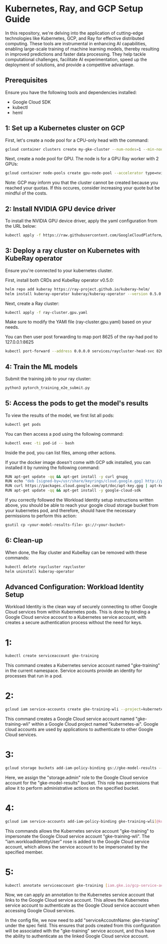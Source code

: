 # Kubernetes, Ray, and GCP Setup Guide

In this repository, we're delving into the application of cutting-edge technologies like Kubernetes, GCP, and Ray for effective distributed computing. These tools are instrumental in enhancing AI capabilities, enabling large-scale training of machine learning models, thereby resulting in improved predictions and faster data processing. They help tackle computational challenges, facilitate AI experimentation, speed up the deployment of solutions, and provide a competitive advantage.

## Prerequisites
Ensure you have the following tools and dependencies installed:
- Google Cloud SDK
- kubectl
- heml

## 1: Set up a Kubernetes cluster on GCP
First, let's create a node pool for a CPU-only head with the command:
```sh
gcloud container clusters create my-gke-cluster --num-nodes=1 --min-nodes 0 --max-nodes 1 --enable-autoscaling --zone=northamerica-northeast1-c --machine-type e2-standard-8 --workload-pool=kubernetes-ai.svc.id.goog
```

Next, create a node pool for GPU. The node is for a GPU Ray worker with 2 GPUs:
```sh
gcloud container node-pools create gpu-node-pool --accelerator type=nvidia-tesla-t4,count=4 --zone=northamerica-northeast1-c --cluster my-gke-cluster --num-nodes 1 --min-nodes 0 --max-nodes 1 --enable-autoscaling --machine-type n1-standard-8 --workload-metadata=GKE_METADATA
```
Note: GCP may inform you that the cluster cannot be created because you reached your quotas. If this occures, consider increasing your quote but be mindful of the costs.

## 2: Install NVIDIA GPU device driver
To install the NVIDIA GPU device driver, apply the yaml configuration from the URL below:
```sh
kubectl apply -f https://raw.githubusercontent.com/GoogleCloudPlatform/container-engine-accelerators/master/nvidia-driver-installer/cos/daemonset-preloaded.yaml
```

## 3: Deploy a ray cluster on Kubernetes with KubeRay operator
Ensure you're connected to your kubernetes cluster.

First, install both CRDs and KubeRay operator v0.5.0:
```sh
helm repo add kuberay https://ray-project.github.io/kuberay-helm/
helm install kuberay-operator kuberay/kuberay-operator --version 0.5.0
```

Next, create a Ray cluster:
```sh
kubectl apply -f ray-cluster.gpu.yaml
```
Make sure to modify the YAMl file (ray-cluster.gpu.yaml) based on your needs.

You can then user post forwarding to map port 8625 of the ray-had pod to 127.0.0.1:8625
```sh
kubectl port-forward --address 0.0.0.0 services/raycluster-head-svc 8265:8265
```

## 4: Train the ML models 

Submit the training job to your ray cluster:
```sh
python3 pytorch_training_e2e_submit.py
```

## 5: Access the pods to get the model's results
To view the results of the model, we first list all pods:
```sh
kubectl get pods
```

You can then access a pod using the following command:
```sh
kubectl exec -ti pod-id -- bash
```
Inside the pod, you can list files, among other actions.

If your the docker image doesn't come with GCP sdk installed, you can installed it by running the following command:
```sh
RUN apt-get update -qq && apt-get install -y curl gnupg
RUN echo "deb [signed-by=/usr/share/keyrings/cloud.google.gpg] http://packages.cloud.google.com/apt cloud-sdk main" | tee -a /etc/apt/sources.list.d/google-cloud-sdk.list
RUN curl https://packages.cloud.google.com/apt/doc/apt-key.gpg | apt-key --keyring /usr/share/keyrings/cloud.google.gpg add -
RUN apt-get update -qq && apt-get install -y google-cloud-sdk
```

If you correctly followed the Workload Identity setup instructions written above, you should be able to reach your google cloud storage bucket from your kubernetes pod, and therefore, should have the necessary permissions to perform this action:
```sh
gsutil cp <your-model-results-file> gs://<your-bucket>
```

## 6: Clean-up
When done, the Ray cluster and KubeRay can be removed with these commands:
```sh
kubectl delete raycluster raycluster
helm uninstall kuberay-operator
```

## Advanced Configuration: Workload Identity Setup
Workload Identity is the clean way of securely connecting to other Google Cloud services from within Kubernetes pods.
This is done by binding a Google Cloud service account to a Kubernetes service account, with creates a secure authentication process without the need for keys. 
# 1:
```sh
kubectl create serviceaccount gke-training
```
This command creates a Kubernetes service account named "gke-training" in the current namespace. Service accounts provide an identity for processes that run in a pod.

# 2:
```sh
gcloud iam service-accounts create gke-training-wli --project=kubernetes-ai
```
This command creates a Google Cloud service account named "gke-training-wli" within a Google Cloud project named "kubernetes-ai". Google cloud accounts are used by applications to authenticate to other Google Cloud services.

# 3:
```sh
gcloud storage buckets add-iam-policy-binding gs://gke-model-results --member "serviceAccount:gke-training-wli@kubernetes-ai.iam.gserviceaccount.com" --role "roles/storage.admin"
```
Here, we assign the "storage.admin" role to the Google Cloud service account for the "gke-model-results" bucket. This role has permissions that allow it to perform administrative actions on the specified bucket.

# 4:
```sh
gcloud iam service-accounts add-iam-policy-binding gke-training-wli[@kubernetes-ai.iam.gserviceaccount.com](mailto:web-wli@magic-cropping-tool.iam.gserviceaccount.com) --role roles/iam.workloadIdentityUser --member "serviceAccount:kubernetes-ai.svc.id.goog[default/gke-training]"
```
This commands allows the Kubernetes service account "gke-training" to impersonate the Google Cloud service account "gke-training-wli". The "iam.workloadIdentityUser" rose is added to the Google Cloud service account, which allows the service account to be impersonated by the specified member.

# 5:
```sh
kubectl annotate serviceaccount gke-training [iam.gke.io/gcp-service-account=gke-training-wli@kubernetes-ai.iam.gserviceaccount.com](http://iam.gke.io/gcp-service-account=web-wli@magic-cropping-tool.iam.gserviceaccount.com)
```
Now, we can apply an annotation to the Kubernetes service account that links to the Google Cloud service account. This allows the Kubernetes service account to authenticate as the Google Cloud service account when accessing Google Cloud services.

In the config file, we now need to add "serviceAccoutnName: gke-trianing" under the spec field. This ensures that pods created from this configuration will be associated with the "gke-training" service account, and thus have the ability to authenticate as the linked Google Cloud service account.

